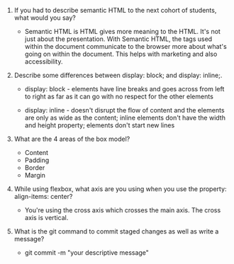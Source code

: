 1. If you had to describe semantic HTML to the next cohort of students, what would you say?

    * Semantic HTML is HTML gives more meaning to the HTML.  It's not just about the presentation. With Semantic HTML, the tags used within the document communicate to the browser more about what's going on within the document.  This helps with marketing and also accessibility.

2. Describe some differences between display: block; and display: inline;.

    * display: block - elements have line breaks and goes across from left to right as far as it can go with no respect for the other elements

    * display: inline - doesn't disrupt the flow of content and the elements are only as wide as the content; inline elements don't have the width and height property; elements don't start new lines

3. What are the 4 areas of the box model?
    * Content
    * Padding
    * Border
    * Margin

4. While using flexbox, what axis are you using when you use the property: align-items: center?

    * You're using the cross axis which crosses the main axis. The cross axis is vertical.

5. What is the git command to commit staged changes as well as write a message?

    * git commit -m "your descriptive message"

